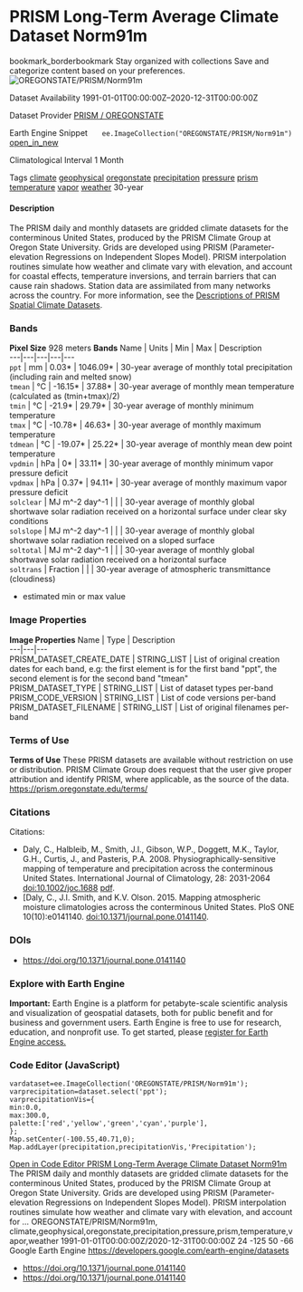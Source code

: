  
#  PRISM Long-Term Average Climate Dataset Norm91m 
bookmark_borderbookmark Stay organized with collections  Save and categorize content based on your preferences. 
![OREGONSTATE/PRISM/Norm91m](https://developers.google.com/earth-engine/datasets/images/OREGONSTATE/OREGONSTATE_PRISM_Norm91m_sample.png) 

Dataset Availability
    1991-01-01T00:00:00Z–2020-12-31T00:00:00Z 

Dataset Provider
     [ PRISM / OREGONSTATE ](https://www.prism.oregonstate.edu/) 

Earth Engine Snippet
     `    ee.ImageCollection("OREGONSTATE/PRISM/Norm91m")   ` [ open_in_new ](https://code.earthengine.google.com/?scriptPath=Examples:Datasets/OREGONSTATE/OREGONSTATE_PRISM_Norm91m) 

Climatological Interval
    1 Month 

Tags
     [climate](https://developers.google.com/earth-engine/datasets/tags/climate) [geophysical](https://developers.google.com/earth-engine/datasets/tags/geophysical) [oregonstate](https://developers.google.com/earth-engine/datasets/tags/oregonstate) [precipitation](https://developers.google.com/earth-engine/datasets/tags/precipitation) [pressure](https://developers.google.com/earth-engine/datasets/tags/pressure) [prism](https://developers.google.com/earth-engine/datasets/tags/prism) [temperature](https://developers.google.com/earth-engine/datasets/tags/temperature) [vapor](https://developers.google.com/earth-engine/datasets/tags/vapor) [weather](https://developers.google.com/earth-engine/datasets/tags/weather)
30-year
#### Description
The PRISM daily and monthly datasets are gridded climate datasets for the conterminous United States, produced by the PRISM Climate Group at Oregon State University.
Grids are developed using PRISM (Parameter-elevation Regressions on Independent Slopes Model). PRISM interpolation routines simulate how weather and climate vary with elevation, and account for coastal effects, temperature inversions, and terrain barriers that can cause rain shadows. Station data are assimilated from many networks across the country. For more information, see the [Descriptions of PRISM Spatial Climate Datasets](https://www.prism.oregonstate.edu/documents/PRISM_datasets.pdf).
### Bands
**Pixel Size** 928 meters 
**Bands**
Name | Units | Min | Max | Description  
---|---|---|---|---  
`ppt` | mm |  0.03*  |  1046.09*  | 30-year average of monthly total precipitation (including rain and melted snow)  
`tmean` | °C |  -16.15*  |  37.88*  | 30-year average of monthly mean temperature (calculated as (tmin+tmax)/2)  
`tmin` | °C |  -21.9*  |  29.79*  | 30-year average of monthly minimum temperature  
`tmax` | °C |  -10.78*  |  46.63*  | 30-year average of monthly maximum temperature  
`tdmean` | °C |  -19.07*  |  25.22*  | 30-year average of monthly mean dew point temperature  
`vpdmin` | hPa |  0*  |  33.11*  | 30-year average of monthly minimum vapor pressure deficit  
`vpdmax` | hPa |  0.37*  |  94.11*  | 30-year average of monthly maximum vapor pressure deficit  
`solclear` | MJ m^-2 day^-1 |  |  | 30-year average of monthly global shortwave solar radiation received on a horizontal surface under clear sky conditions  
`solslope` | MJ m^-2 day^-1 |  |  | 30-year average of monthly global shortwave solar radiation received on a sloped surface  
`soltotal` | MJ m^-2 day^-1 |  |  | 30-year average of monthly global shortwave solar radiation received on a horizontal surface  
`soltrans` | Fraction |  |  | 30-year average of atmospheric transmittance (cloudiness)  
* estimated min or max value 
### Image Properties
**Image Properties**
Name | Type | Description  
---|---|---  
PRISM_DATASET_CREATE_DATE | STRING_LIST | List of original creation dates for each band, e.g: the first element is for the first band "ppt", the second element is for the second band "tmean"  
PRISM_DATASET_TYPE | STRING_LIST | List of dataset types per-band  
PRISM_CODE_VERSION | STRING_LIST | List of code versions per-band  
PRISM_DATASET_FILENAME | STRING_LIST | List of original filenames per-band  
### Terms of Use
**Terms of Use**
These PRISM datasets are available without restriction on use or distribution. PRISM Climate Group does request that the user give proper attribution and identify PRISM, where applicable, as the source of the data. <https://prism.oregonstate.edu/terms/>
### Citations
Citations:
  * Daly, C., Halbleib, M., Smith, J.I., Gibson, W.P., Doggett, M.K., Taylor, G.H., Curtis, J., and Pasteris, P.A. 2008. Physiographically-sensitive mapping of temperature and precipitation across the conterminous United States. International Journal of Climatology, 28: 2031-2064 [doi:10.1002/joc.1688](https://doi.org/10.1002/joc.1688) [pdf](https://www.prism.oregonstate.edu/documents/pubs/2008intjclim_physiographicMapping_daly.pdf).
  * [Daly, C., J.I. Smith, and K.V. Olson. 2015. Mapping atmospheric moisture climatologies across the conterminous United States. PloS ONE 10(10):e0141140. [doi:10.1371/journal.pone.0141140](https://doi.org/10.1371/journal.pone.0141140).


### DOIs
  * [ https://doi.org/10.1371/journal.pone.0141140 ](https://doi.org/10.1371/journal.pone.0141140)


### Explore with Earth Engine
**Important:** Earth Engine is a platform for petabyte-scale scientific analysis and visualization of geospatial datasets, both for public benefit and for business and government users. Earth Engine is free to use for research, education, and nonprofit use. To get started, please [register for Earth Engine access.](https://console.cloud.google.com/earth-engine)
### Code Editor (JavaScript)
```
vardataset=ee.ImageCollection('OREGONSTATE/PRISM/Norm91m');
varprecipitation=dataset.select('ppt');
varprecipitationVis={
min:0.0,
max:300.0,
palette:['red','yellow','green','cyan','purple'],
};
Map.setCenter(-100.55,40.71,0);
Map.addLayer(precipitation,precipitationVis,'Precipitation');
```
[ Open in Code Editor ](https://code.earthengine.google.com/?scriptPath=Examples:Datasets/OREGONSTATE/OREGONSTATE_PRISM_Norm91m)
[ PRISM Long-Term Average Climate Dataset Norm91m ](https://developers.google.com/earth-engine/datasets/catalog/OREGONSTATE_PRISM_Norm91m)
The PRISM daily and monthly datasets are gridded climate datasets for the conterminous United States, produced by the PRISM Climate Group at Oregon State University. Grids are developed using PRISM (Parameter-elevation Regressions on Independent Slopes Model). PRISM interpolation routines simulate how weather and climate vary with elevation, and account for …
OREGONSTATE/PRISM/Norm91m, climate,geophysical,oregonstate,precipitation,pressure,prism,temperature,vapor,weather 
1991-01-01T00:00:00Z/2020-12-31T00:00:00Z
24 -125 50 -66 
Google Earth Engine
https://developers.google.com/earth-engine/datasets
  * [ https://doi.org/10.1371/journal.pone.0141140 ](https://doi.org/https://www.prism.oregonstate.edu/)
  * [ https://doi.org/10.1371/journal.pone.0141140 ](https://doi.org/https://developers.google.com/earth-engine/datasets/catalog/OREGONSTATE_PRISM_Norm91m)


